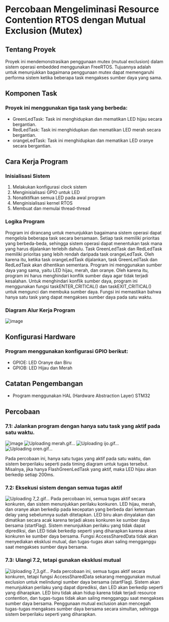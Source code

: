 # Percobaan Mengeliminasi Resource Contention RTOS dengan Mutual Exclusion (Mutex)
## Tentang Proyek
Proyek ini mendemonstrasikan penggunaan mutex (mutual exclusion) dalam sistem operasi embedded menggunakan FreeRTOS. Tujuannya adalah untuk menunjukkan bagaimana penggunaan mutex dapat memengaruhi performa sistem ketika beberapa task mengakses sumber daya yang sama. 

## Komponen Task
### Proyek ini menggunakan tiga task yang berbeda:
- GreenLedTask: Task ini menghidupkan dan mematikan LED hijau secara bergantian.
- RedLedTask: Task ini menghidupkan dan mematikan LED merah secara bergantian.
- orangeLedTask: Task ini menghidupkan dan mematikan LED oranye secara bergantian.

## Cara Kerja Program
### Inisialisasi Sistem
1. Melakukan konfigurasi clock sistem
2. Menginisialisasi GPIO untuk LED
3. Nonatktifkan semua LED pada awal program
4. Menginisialisasi kernel RTOS
5. Membuat dan memulai thread-thread

### Logika Program
Program ini dirancang untuk menunjukkan bagaimana sistem operasi dapat mengelola beberapa task secara bersamaan. Setiap task memiliki prioritas yang berbeda-beda, sehingga sistem operasi dapat menentukan task mana yang harus dijalankan terlebih dahulu.
Task GreenLedTask dan RedLedTask memiliki prioritas yang lebih rendah daripada task orangeLedTask. Oleh karena itu, ketika task orangeLedTask dijalankan, task GreenLedTask dan RedLedTask akan dihentikan sementara.
Program ini menggunakan sumber daya yang sama, yaitu LED hijau, merah, dan oranye. Oleh karena itu, program ini harus menghindari konflik sumber daya agar tidak terjadi kesalahan.
Untuk menghindari konflik sumber daya, program ini menggunakan fungsi taskENTER_CRITICAL() dan taskEXIT_CRITICAL() untuk mengunci dan membuka sumber daya. Fungsi ini memastikan bahwa hanya satu task yang dapat mengakses sumber daya pada satu waktu.

### Diagram Alur Kerja Program
![image](https://github.com/user-attachments/assets/ba465353-f51c-4200-a4d0-6c9c2c450dd0)

## Konfigurasi Hardware
### Program menggunakan konfigurasi GPIO berikut:
 - GPIOE: LED Oranye dan Biru
 - GPIOB: LED Hijau dan Merah

## Catatan Pengembangan
- Program menggunakan HAL (Hardware Abstraction Layer) STM32

## Percobaan
### 7.1: Jalankan program dengan hanya satu task yang aktif pada satu waktu.
![image](https://github.com/user-attachments/assets/0cfcded6-6448-4e34-8fb0-31975732123f)
![Uploading merah.gif…]()
![Uploading ijo.gif…]()
![Uploading oren.gif…]()

Pada percobaan ini, hanya satu tugas yang aktif pada satu waktu, dan sistem berperilaku seperti pada timing diagram untuk tugas tersebut. Misalnya, jika hanya FlashGreenLedTask yang aktif, maka LED hijau akan berkedip setiap 200ms.

### 7.2: Eksekusi sistem dengan semua tugas aktif
![Uploading 7_2.gif…]()
Pada percobaan ini, semua tugas aktif secara konkuren, dan sistem menunjukkan perilaku konkuren. LED hijau, merah, dan oranye akan berkedip pada kecepatan yang berbeda dari ketentuan delay yang sebelumnya sudah ditetapkan. LED biru akan dinyalakan dan dimatikan secara acak karena terjadi akses konkuren ke sumber daya bersama (startFlag). Sistem menunjukkan perilaku yang tidak dapat diprediksi, dan LED tidak berkedip seperti yang diharapkan karena akses konkuren ke sumber daya bersama. Fungsi AccessSharedData tidak akan menyediakan eksklusi mutual, dan tugas-tugas akan saling mengganggu saat mengakses sumber daya bersama.

### 7.3: Ulangi 7.2, tetapi gunakan eksklusi mutual
![Uploading 7_3.gif…]()
Pada percobaan ini, semua tugas aktif secara konkuren, tetapi fungsi AccessSharedData sekarang menggunakan mutual exclusion untuk melindungi sumber daya bersama (startFlag). Sistem akan menunjukkan perilaku yang dapat diprediksi, dan LED akan berkedip seperti yang diharapkan. LED biru tidak akan hidup karena tidak terjadi resource contention, dan tugas-tugas tidak akan saling mengganggu saat mengakses sumber daya bersama. Penggunaan mutual exclusion akan mencegah tugas-tugas mengakses sumber daya bersama secara simultan, sehingga sistem berperilaku seperti yang diharapkan.
